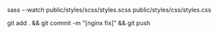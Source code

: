 sass --watch public/styles/scss/styles.scss public/styles/css/styles.css

git add . && git commit -m "[nginx fix]" && git push
